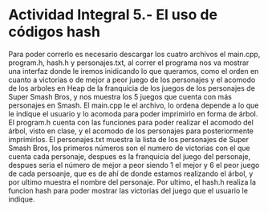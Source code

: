 # Actividad Integral 5.- El uso de códigos hash

Para poder correrlo es necesario descargar los cuatro archivos el main.cpp, program.h, hash.h y personajes.txt, al correr el programa nos va mostrar una interfaz donde le iremos inidicando lo que queramos, como el orden en cuanto a victorias o de mejor a peor juego de los personajes y el acomodo de los arboles en Heap de la franquicia de los juegos de los personajes de Super Smash Bros, y nos muestra los 5 juegos que cuenta con más personajes en Smash. El main.cpp le el archivo, lo ordena depende a lo que le indique el usuario y lo acomoda para poder imprimirlo en forma de árbol. El program.h cuenta con las funciones para poder realizar el acomodo del árbol, visto en clase, y el acomodo de los personajes para posteriormente imprimirlos. El personajes.txt muestra la lista de los personajes de Super Smash Bros, los primeros números son el numero de victorias con el que cuenta cada personaje, despues es la franquicia del juego del personaje, despues seria el número de mejor a peor siendo 1 el mejor y 6 el peor juego de cada persoanje, que es de ahí de donde estamos realizando el árbol, y por ultimo muestra el nombre del personaje. Por ultimo, el hash.h realiza la funcion hash para poder mostrar las victorias del juego que el usuario le indique.
